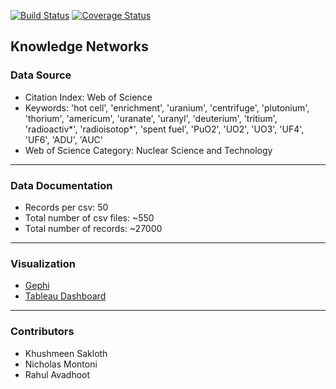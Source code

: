 [![Build Status](https://travis-ci.org/ksakloth/KnowledgeNetworks.svg?branch=master)](https://travis-ci.org/ksakloth/KnowledgeNetworks)
[![Coverage Status](https://coveralls.io/repos/github/ksakloth/KnowledgeNetworks/badge.svg?branch=master)](https://coveralls.io/github/ksakloth/KnowledgeNetworks?branch=master)

Knowledge Networks
---

### Data Source

- Citation Index: Web of Science  
- Keywords: 'hot cell', 'enrichment', 'uranium', 'centrifuge', 'plutonium', 'thorium', 'americum', 'uranate', 'uranyl', 'deuterium', 'tritium', 'radioactiv*', 'radioisotop*', 'spent fuel', 'PuO2', 'UO2', 'UO3', 'UF4', 'UF6', 'ADU', 'AUC'  
- Web of Science Category: Nuclear Science and Technology  

---

### Data Documentation

- Records per csv: 50  
- Total number of csv files: ~550  
- Total number of records: ~27000

---

### Visualization

- [Gephi](https://github.com/ksakloth/KnowledgeNetworks/blob/master/Gephi/Year%202000.pdf)
- [Tableau Dashboard](https://public.tableau.com/views/NuclearEnergyResearch/NuclearEnergyResearch?:embed=y&:display_count=yes&publish=yes)

---

### Contributors

* Khushmeen Sakloth
* Nicholas Montoni
* Rahul Avadhoot

